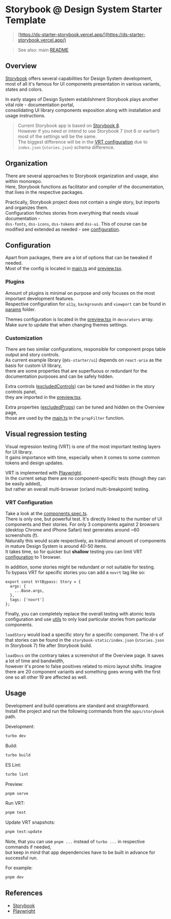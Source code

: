 # Storybook @ Design System Starter Template

> [https://ds-starter-storybook.vercel.app/](https://ds-starter-storybook.vercel.app/)

> See also: main [README](../../README.md)


## Overview

[Storybook](https://storybook.js.org/) offers several capabilities for Design System development,  
most of all it's famous for UI components presentation in various variants, states and colors.

In early stages of Design System establishment Storybook plays another vital role - documentation portal,  
consolidating UI library components exposition along with installation and usage instructions.

> Current Storybook app is based on [Storybook 8](https://storybook.js.org/blog/storybook-8/).  
> However if you need or intend to use Storybook 7 (not 6 or earlier!) most of the settings will be the same.  
> The biggest difference will be in the [VRT configuration](#visual-regression-testing) due to `index.json` (`stories.json`) schema difference.


## Organization

There are several approaches to Storybook organization and usage, also within monorepo.  
Here, Storybook functions as facilitator and compiler of the documentation, that lives in the respective packages.

Practically, Storybook project does not contain a single story, but imports and organizes them.  
Configuration fetches stories from everything that needs visual documentation -  
`dss-fonts`, `dss-icons`, `dss-tokens` and `dss-ui`.
This of course can be modified and extended as needed - see [configuration](./.storybook/main.ts).  


## Configuration

Apart from packages, there are a lot of options that can be tweaked if needed.  
Most of the config is located in [main.ts](./.storybook/main.ts) and [preview.tsx](./.storybook/preview.tsx).  

### Plugins 

Amount of plugins is minimal on purpose and only focuses on the most important development features.  
Respective configuration for `a11y`, `backgrounds` and `viewport` can be found in [params](./.storybook/params) folder.

Themes configuration is located in the [preview.tsx](./.storybook/preview.tsx) in `decorators` array.  
Make sure to update that when changing themes settings.

### Customization

There are two similar configurations, responsible for component props table output and story controls.  
As current example library (`@ds-starter/ui`) depends on `react-aria` as the basis for custom UI library,  
there are some properties that are superfluous or redundant for the documentation purposes and can be safely hidden.

Extra controls ([excludedControls](./.storybook/config/excludedControls.ts)) can be tuned and hidden in the story controls panel,  
they are imported in the [preview.tsx](./.storybook/preview.tsx).

Extra properties ([excludedProps](./.storybook/config//excludedProps.ts)) can be tuned and hidden on the Overview page,  
those are used by the [main.ts](./.storybook/main.ts) in the `propFilter` function.


## Visual regression testing

Visual regression testing (VRT) is one of the most important testing layers for UI library.  
It gains importance with time, especially when it comes to some common tokens and design updates.

VRT is implemented with [Playwright](https://playwright.dev/).  
In the current setup there are no component-specific tests (though they can be easily added),  
but rather an overall multi-browser (or/and multi-breakpoint) testing.

### VRT Configuration

Take a look at the [components.spec.ts](./tests/components.spec.ts).  
There is only one, but powerful test. It's directly linked to the number of UI components and their stories.
For only 3 components against 2 browsers (desktop Chrome and iPhone Safari) test generates around ~60 screenshots (**!**).  
Naturally this would scale respectively, as traditional amount of components in mature Design System is around 40-50 items.  
It takes time, so for quicker but **shallow** testing you can limit VRT [configuration](./playwright.config.ts) to 1 browser.  

In addition, some stories might be redundant or not suitable for testing.  
To bypass VRT for specific stories you can add a `novrt` tag like so:

```tsx
export const VrtBypass: Story = {
  args: {
    ...Base.args,
  },
  tags: ['novrt']
};
```

Finally, you can completely replace the overall testing with atomic tests configuration and use [utils](./utils/) to only load particular stories from particular components.

`loadStory` would load a specific story for a specific component. The id-s of that stories can be found in the `storybook-static/index.json` (`stories.json` in Storybook 7) file after Storybook build.

`loadDocs` on the contrary takes a screenshot of the Overview page. It saves a lot of time and bandwidth,  
however it's prone to false positives related to micro layout shifts. Imagine there are 20 component variants and something goes wrong with the first one so all other 19 are affected as well.


## Usage

Development and build operations are standard and straightforward.  
Install the project and run the following commands from the `apps/storybook` path.

Development:
```sh
turbo dev
```

Build:
```sh
turbo build
```

ES Lint:
```sh
turbo lint
```

Preview:
```sh
pnpm serve
```

Run VRT:
```sh
pnpm test
```

Update VRT snapshots:
```sh
pnpm test:update
```

Note, that you can use `pnpm ...` instead of `turbo ...` in respective commands if needed,  
but keep in mind that app dependencies have to be built in advance for successful run.

For example:
```sh
pnpm dev
```


## References

- [Storybook](https://storybook.js.org/)
- [Playwright](https://playwright.dev/)
